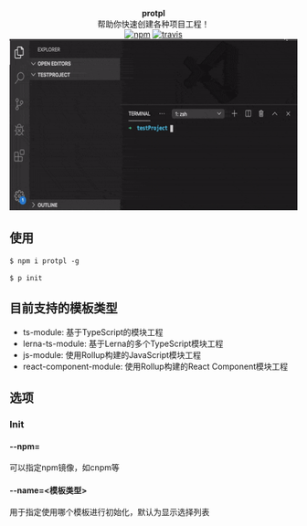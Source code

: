 <p align="center">
  <b>protpl</b>
  <br />
  <span>帮助你快速创建各种项目工程！</span>
  <br>
  <a href="https://www.npmjs.org/package/protpl"><img src="https://img.shields.io/npm/v/protpl.svg?style=flat" alt="npm"></a> <a href="https://travis-ci.org/echosoar/protpl"><img src="https://travis-ci.org/echosoar/protpl.svg?branch=master" alt="travis"></a>
  <br>
  <img src="./docs/usage.gif" width="600" height="300" alt="Protpl">
  <br>
  
</p>

## 使用
```shell
$ npm i protpl -g
```

```shell
$ p init
```

## 目前支持的模板类型
+ ts-module: 基于TypeScript的模块工程
+ lerna-ts-module: 基于Lerna的多个TypeScript模块工程
+ js-module: 使用Rollup构建的JavaScript模块工程
+ react-component-module: 使用Rollup构建的React Component模块工程

## 选项
### Init
#### --npm=<npm>
可以指定npm镜像，如cnpm等
#### --name=<模板类型>
用于指定使用哪个模板进行初始化，默认为显示选择列表